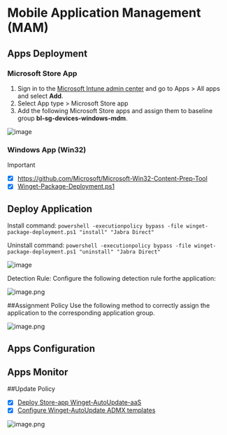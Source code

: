 # Mobile Application Management (MAM)

## Apps Deployment

### Microsoft Store App
1. Sign in to the [Microsoft Intune admin center](https://go.microsoft.com/fwlink/?linkid=2109431) and go to Apps > All apps and select **Add**.
2. Select App type > Microsoft Store app
3. Add the following Microsoft Store apps and assign them to baseline group **bl-sg-devices-windows-mdm**.
  
![image](https://github.com/user-attachments/assets/a02d692b-e745-4d56-99a7-6db6a0571b46)


### Windows App (Win32)

> [!IMPORTANT]
> - [X] https://github.com/Microsoft/Microsoft-Win32-Content-Prep-Tool
> - [X] [Winget-Package-Deployment.ps1](https://www.google.nl)



## Deploy Application
Install command:
`powershell -executionpolicy bypass -file winget-package-deployment.ps1 "install" "Jabra Direct"`

Uninstall command:
`powershell -executionpolicy bypass -file winget-package-deployment.ps1 "uninstall" "Jabra Direct"`

![image](https://github.com/user-attachments/assets/9af95f9e-5110-4ea0-8410-ae09777bf3d7)


Detection Rule:
Configure the following detection rule forthe application:

![image.png](/.attachments/image-d543bf81-5469-4be5-896d-bc1128e490dd.png)

##Assignment Policy
Use the following method to correctly assign the application to the corresponding application group. 

![image.png](/.attachments/image-869f1053-27c7-41b0-ba03-c47b42f0dcd9.png)




## Apps Configuration


## Apps Monitor




##Update Policy
- [X] [Deploy Store-app Winget-AutoUpdate-aaS](https://apps.microsoft.com/detail/xp89bsk82w9j28?amp%3Bgl=US&hl=en-us&gl=NL) 
- [X] [Configure Winget-AutoUpdate ADMX templates](https://github.com/Romanitho/Winget-AutoUpdate/tree/main/Sources/Policies/ADMX) 

![image.png](/.attachments/image-4e1022c5-7c6a-4b60-8d72-653acd019686.png)
